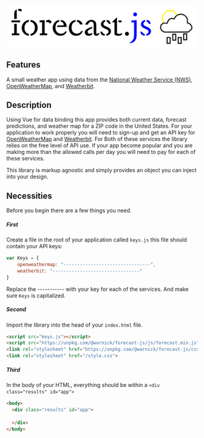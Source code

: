 ![forecast.js logo](https://raw.githubusercontent.com/ajwarnick/forecast-js/master/logo/logo@2x.png)

## Features

A small weather app using data from the [National Weather Service (NWS)](https://www.weather.gov), [OpenWeatherMap](https://openweathermap.org), and [Weatherbit](https://www.weatherbit.io).

## Description 

Using Vue for data binding this app provides both current data, forecast predictions, and weather map for a ZIP code in the United States. For your application to work properly you will need to sign-up and get an API key for [OpenWeatherMap](https://openweathermap.org/api) and [Weatherbit](https://www.weatherbit.io/api). For Both of these services the library relies on the free level of API use. If your app become popular and you are making more than the allowed calls per day you will need to pay for each of these services. 

This library is markup agnostic and simply provides an object you can inject into your design. 



## Necessities 

Before you begin there are a few things you need.

##### First 

Create a file in the root of your application called `keys.js` this file should contain your API keys:

```javascript
var Keys = {
    openweathermap: "--------------------------------",
    weatherbit: "--------------------------------"
}
```

Replace the ----------- with your key for each of the services. And make sure `Keys` is capitalized. 

##### Second

Import the library into the head of your `index.html` file. 

```html
<script src="keys.js"></script>
<script src="https://unpkg.com/@warnick/forecast-js/js/forecast.min.js" defer></script>
<link rel="stylesheet" href="https://unpkg.com/@warnick/forecast-js/css/forecast.css">
<link rel="stylesheet" href="/style.css">
```

##### Third 

In the body of your HTML, everything should be within a `<div class="results" id="app">`

```html
<body>
  <div class="results" id="app">
    
  </div>
</body>
```

